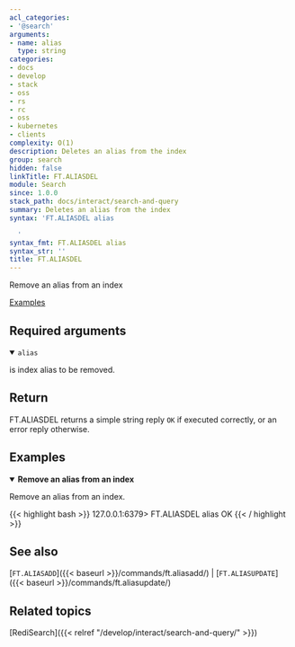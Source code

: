 ```yaml
---
acl_categories:
- '@search'
arguments:
- name: alias
  type: string
categories:
- docs
- develop
- stack
- oss
- rs
- rc
- oss
- kubernetes
- clients
complexity: O(1)
description: Deletes an alias from the index
group: search
hidden: false
linkTitle: FT.ALIASDEL
module: Search
since: 1.0.0
stack_path: docs/interact/search-and-query
summary: Deletes an alias from the index
syntax: 'FT.ALIASDEL alias

  '
syntax_fmt: FT.ALIASDEL alias
syntax_str: ''
title: FT.ALIASDEL
---
```


Remove an alias from an index

[Examples](#examples)

## Required arguments

<details open>
<summary><code>alias</code></summary>

is index alias to be removed.
</details>

## Return

FT.ALIASDEL returns a simple string reply `OK` if executed correctly, or an error reply otherwise.

## Examples

<details open>
<summary><b>Remove an alias from an index</b></summary>

Remove an alias from an index.

{{< highlight bash >}}
127.0.0.1:6379> FT.ALIASDEL alias
OK
{{< / highlight >}}
</details>

## See also

[`FT.ALIASADD`]({{< baseurl >}}/commands/ft.aliasadd/) | [`FT.ALIASUPDATE`]({{< baseurl >}}/commands/ft.aliasupdate/) 

## Related topics

[RediSearch]({{< relref "/develop/interact/search-and-query/" >}})